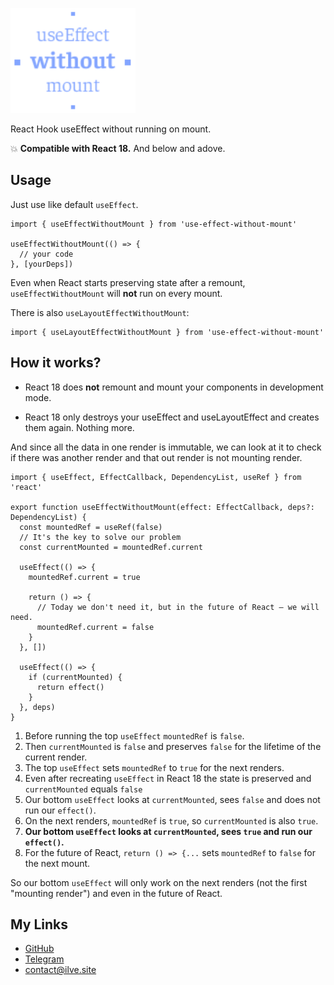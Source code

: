 <p>
  <img src="https://raw.githubusercontent.com/ilvetrov/use-effect-without-mount/main/logo.svg" width="200" height="168" />
</p>

React Hook useEffect without running on mount.

:boom: **Compatible with React 18.** And below and adove.

## Usage

Just use like default `useEffect`.

```tsx
import { useEffectWithoutMount } from 'use-effect-without-mount'

useEffectWithoutMount(() => {
  // your code
}, [yourDeps])
```

Even when React starts preserving state after a remount, `useEffectWithoutMount` will **not** run on every mount.

There is also `useLayoutEffectWithoutMount`:

```tsx
import { useLayoutEffectWithoutMount } from 'use-effect-without-mount'
```

## How it works?

- React 18 does **not** remount and mount your components in development mode.

- React 18 only destroys your useEffect and useLayoutEffect and creates them again. Nothing more.

And since all the data in one render is immutable, we can look at it to check if there was another render and that out render is not mounting render.

```tsx
import { useEffect, EffectCallback, DependencyList, useRef } from 'react'

export function useEffectWithoutMount(effect: EffectCallback, deps?: DependencyList) {
  const mountedRef = useRef(false)
  // It's the key to solve our problem
  const currentMounted = mountedRef.current

  useEffect(() => {
    mountedRef.current = true

    return () => {
      // Today we don't need it, but in the future of React — we will need.
      mountedRef.current = false
    }
  }, [])

  useEffect(() => {
    if (currentMounted) {
      return effect()
    }
  }, deps)
}
```

1. Before running the top `useEffect` `mountedRef` is `false`.
1. Then `currentMounted` is `false` and preserves `false` for the lifetime of the current render.
1. The top `useEffect` sets `mountedRef` to `true` for the next renders.
1. Even after recreating `useEffect` in React 18 the state is preserved and `currentMounted` equals `false`
1. Our bottom `useEffect` looks at `currentMounted`, sees `false` and does not run our `effect()`.
1. On the next renders, `mountedRef` is `true`, so `currentMounted` is also `true`.
1. **Our bottom `useEffect` looks at `currentMounted`, sees `true` and run our `effect()`.**
1. For the future of React, `return () => {...` sets `mountedRef` to `false` for the next mount.

So our bottom `useEffect` will only work on the next renders (not the first "mounting render") and even in the future of React.

## My Links

- [GitHub](https://github.com/ilvetrov)
- [Telegram](https://t.me/ilvetrov)
- [contact@ilve.site](mailto:contact@ilve.site)